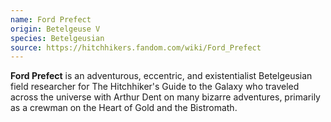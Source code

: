 ```yaml
---
name: Ford Prefect
origin: Betelgeuse V
species: Betelgeusian
source: https://hitchhikers.fandom.com/wiki/Ford_Prefect
---
```


**Ford Prefect** is an adventurous, eccentric, and existentialist Betelgeusian field researcher for The Hitchhiker's Guide to the Galaxy who traveled across the universe with Arthur Dent on many bizarre adventures, primarily as a crewman on the Heart of Gold and the Bistromath.
